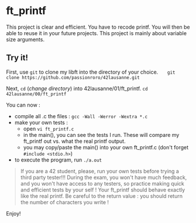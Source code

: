 # ft_printf
This project is clear and efficient. You have to recode printf. You will then be able to reuse it in your future projects. This project is mainly about variable size arguments. 

## Try it!
First, use `git` to clone my libft into the directory of your choice. 
`	git clone https://github.com/passionroro/42lausanne.git`

Next, `cd` (_change directory_) into 42lausanne/01/ft_printf.
    `cd 42lausanne/00/ft_printf`
  
You can now : 
 - compile all .c the files :
 `gcc -Wall -Werror -Wextra *.c`
 - make your own tests :
	 - open `vi ft_printf.c`
	 - in the main(), you can see the tests I run. These will compare my ft_printf out vs. what the real printf output.
	 - you may copy/paste the main() into your own ft_printf.c (don't forget `#include <stdio.h>`)
- to execute the program, run `./a.out`
 

>If you are a 42 student, please, run your own tests before trying a third party tester!!!
>During the exam, you won't have much feedback, and you won't have access to any testers, so practice making quick and efficient tests by your self !
>Your ft_printf should behave exactly like the real printf. Be careful to the return value : you should return the number of characters you write !

Enjoy!
